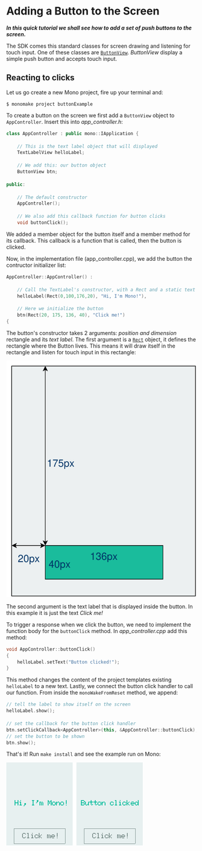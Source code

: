 # Adding a Button to the Screen

***In this quick tutorial we shall see how to add a set of push buttons to the screen.***

The SDK comes this standard classes for screen drawing and listening for touch input. One of these classes are [`ButtonView`](/en/latest/reference/mono_ui_ButtonView.html). *ButtonView* display a simple push button and accepts touch input.

## Reacting to clicks

Let us go create a new Mono project, fire up your terminal and:

```
$ monomake project buttonExample
```

To create a button on the screen we first add a `ButtonView` object to `AppController`. Insert this into *app_controller.h*:

```cpp
class AppController : public mono::IApplication {
    
    // This is the text label object that will displayed
    TextLabelView helloLabel;

    // We add this: our button object
    ButtonView btn;
    
public:

    // The default constructor
    AppController();

    // We also add this callback function for button clicks
    void buttonClick();
```


We added a member object for the button itself and a member method for its callback. This callback is a function that is called, then the button is clicked.

Now, in the implementation file (app_controller.cpp), we add the button the contructor initializer list:

```cpp
AppController::AppController() :

    // Call the TextLabel's constructor, with a Rect and a static text
    helloLabel(Rect(0,100,176,20), "Hi, I'm Mono!"),

    // Here we initialize the button
    btn(Rect(20, 175, 136, 40), "Click me!")
{
```

The button's constructor takes 2 arguments: *position and dimension* rectangle and its *text label*. The first argument is a [`Rect`](/en/latest/reference/mono_geo_Rect.html) object, it defines the rectangle where the Button lives. This means it will draw itself in the rectangle and listen for touch input in this rectangle:

![The position and dimension of the button](button_position_dimension.svg "The position and dimension of the button")

The second argument is the text label that is displayed inside the button. In this example it is just the text *Click me!*

To trigger a response when we click the button, we need to implement the function body for the `buttonClick` method. In *app_controller.cpp* add this method:

```cpp
void AppController::buttonClick()
{
    helloLabel.setText("Button clicked!");
}
```

This method changes the content of the project templates existing `helloLabel` to a new text. Lastly, we connect the button click handler to call our function. From inside the `monoWakeFromReset` method, we append:

```cpp
// tell the label to show itself on the screen
helloLabel.show();

// set the callback for the button click handler
btn.setClickCallback<AppController>(this, &AppController::buttonClick);
// set the button to be shown
btn.show();
```

That's it! Run `make install` and see the example run on Mono:

![Before and after the button is clicked](btn-tutorial-click.png "Before and after the button is clicked")